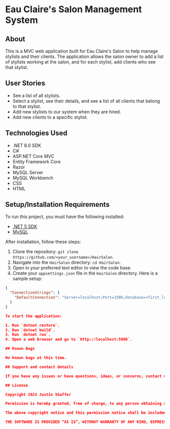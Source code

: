 # Eau Claire's Salon Management System

## About

This is a MVC web application built for Eau Claire's Salon to help manage stylists and their clients. The application allows the salon owner to add a list of stylists working at the salon, and for each stylist, add clients who see that stylist. 

## User Stories

* See a list of all stylists.
* Select a stylist, see their details, and see a list of all clients that belong to that stylist.
* Add new stylists to our system when they are hired.
* Add new clients to a specific stylist. 

## Technologies Used

- .NET 6.0 SDK
- C#
- ASP.NET Core MVC
- Entity Framework Core
- Razor
- MySQL Server
- MySQL Workbench
- CSS
- HTML

## Setup/Installation Requirements

To run this project, you must have the following installed:

* [.NET 5 SDK](https://dotnet.microsoft.com/download/dotnet/5.0)
* [MySQL](https://dev.mysql.com/downloads/file/?id=484914)

After installation, follow these steps:

1. Clone the repository: `git clone https://github.com/<your_username>/HairSalon`.
2. Navigate into the `HairSalon` directory: `cd HairSalon`.
3. Open in your preferred text editor to view the code base.
4. Create your `appsettings.json` file in the `HairSalon` directory. Here is a sample setup:

```json
{
  "ConnectionStrings": {
    "DefaultConnection": "Server=localhost;Port=3306;database=<first_last>;uid=root;pwd=;"
  }
}

To start the application:

1. Run `dotnet restore`.
2. Run `dotnet build`.
3. Run `dotnet run`.
4. Open a web browser and go to `http://localhost:5000`.

## Known Bugs

No known bugs at this time.

## Support and contact details

If you have any issues or have questions, ideas, or concerns, contact me at `justinbshaffer91@gmail.com`.

## License

Copyright 2023 Justin Shaffer

Permission is hereby granted, free of charge, to any person obtaining a copy of this software and associated documentation files (the “Software”), to deal in the Software without restriction, including without limitation the rights to use, copy, modify, merge, publish, distribute, sublicense, and/or sell copies of the Software, and to permit persons to whom the Software is furnished to do so, subject to the following conditions:

The above copyright notice and this permission notice shall be included in all copies or substantial portions of the Software.

THE SOFTWARE IS PROVIDED “AS IS”, WITHOUT WARRANTY OF ANY KIND, EXPRESS OR IMPLIED, INCLUDING BUT NOT LIMITED TO THE WARRANTIES OF MERCHANTABILITY, FITNESS FOR A PARTICULAR PURPOSE AND NONINFRINGEMENT. IN NO EVENT SHALL THE AUTHORS OR COPYRIGHT HOLDERS BE LIABLE FOR ANY CLAIM, DAMAGES OR OTHER LIABILITY, WHETHER IN AN ACTION OF CONTRACT, TORT OR OTHERWISE, ARISING FROM, OUT OF OR IN CONNECTION WITH THE SOFTWARE OR THE USE OR OTHER DEALINGS IN THE SOFTWARE.


